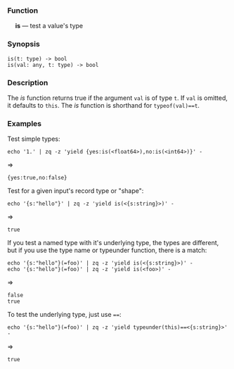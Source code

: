 ### Function

&emsp; **is** &mdash; test a value's type

### Synopsis
```
is(t: type) -> bool
is(val: any, t: type) -> bool
```

### Description

The _is_ function returns true if the argument `val` is of type `t`. If `val`
is omitted, it defaults to `this`.  The _is_ function is shorthand for `typeof(val)==t`.

### Examples

Test simple types:
```mdtest-command
echo '1.' | zq -z 'yield {yes:is(<float64>),no:is(<int64>)}' -
```
=>
```mdtest-output
{yes:true,no:false}
```

Test for a given input's record type or "shape":
```mdtest-command
echo '{s:"hello"}' | zq -z 'yield is(<{s:string}>)' -
```
=>
```mdtest-output
true
```
If you test a named type with it's underlying type, the types are different,
but if you use the type name or typeunder function, there is a match:
```mdtest-command
echo '{s:"hello"}(=foo)' | zq -z 'yield is(<{s:string}>)' -
echo '{s:"hello"}(=foo)' | zq -z 'yield is(<foo>)' -
```
=>
```mdtest-output
false
true
```

To test the underlying type, just use `==`:
```mdtest-command
echo '{s:"hello"}(=foo)' | zq -z 'yield typeunder(this)==<{s:string}>' -
```
=>
```mdtest-output
true
```
